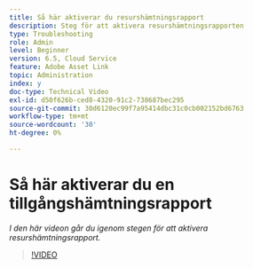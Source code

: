 ```yaml
---
title: Så här aktiverar du resurshämtningsrapport
description: Steg för att aktivera resurshämtningsrapporten
type: Troubleshooting
role: Admin
level: Beginner
version: 6.5, Cloud Service
feature: Adobe Asset Link
topic: Administration
index: y
doc-type: Technical Video
exl-id: d50f626b-ced8-4320-91c2-738687bec295
source-git-commit: 30d6120ec99f7a95414dbc31c0cb002152bd6763
workflow-type: tm+mt
source-wordcount: '30'
ht-degree: 0%

---
```


# Så här aktiverar du en tillgångshämtningsrapport

*I den här videon går du igenom stegen för att aktivera resurshämtningsrapport.*

>[!VIDEO](https://video.tv.adobe.com/v/335463?quality=12&learn=on)
